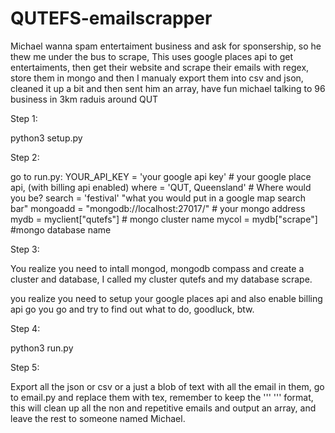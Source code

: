 # QUTEFS-emailscrapper
Michael wanna spam entertaiment business and ask for sponsership, so he thew me under the bus to scrape, This uses google places api to get entertaiments, then get their website and scrape their emails with regex, store them in mongo and then I manualy export them into csv and json, cleaned it up a bit and then sent him an array, have fun michael talking to 96 business in 3km raduis around QUT


Step 1:

python3 setup.py

Step 2:

go to run.py:
YOUR_API_KEY = 'your google api key' # your google place api, (with billing api enabled)
where = 'QUT, Queensland' # Where would you be?
search = 'festival'  "what you would put in a google map search bar"
mongoadd = "mongodb://localhost:27017/"    # your mongo address
mydb = myclient["qutefs"] # mongo cluster name
mycol = mydb["scrape"] #mongo database name

Step 3:

You realize you need to intall mongod, mongodb compass and create a cluster and database, I called my cluster qutefs and my database scrape.

you realize you need to setup your google places api and also enable billing api go you go and try to find out what to do, goodluck, btw.

Step 4:

python3 run.py

Step 5:

Export all the json or csv or a just a blob of text with all the email in them, go to email.py and replace them with tex, remember to keep the ''' <blob of data> ''' format, this will clean up all the non and repetitive emails and output an array, and leave the rest to someone named Michael.  
